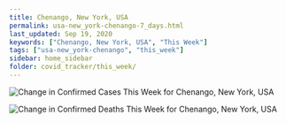 ```yaml
---
title: Chenango, New York, USA
permalink: usa-new_york-chenango-7_days.html
last_updated: Sep 19, 2020
keywords: ["Chenango, New York, USA", "This Week"]
tags: ["usa-new_york-chenango", "this_week"]
sidebar: home_sidebar
folder: covid_tracker/this_week/
---
```


![Change in Confirmed Cases This Week for Chenango, New York, USA](images/graphs/usa-new_york-chenango-delta_confirmed-7_days_graph.png)

![Change in Confirmed Deaths This Week for Chenango, New York, USA](images/graphs/usa-new_york-chenango-delta_deaths-7_days_graph.png)
